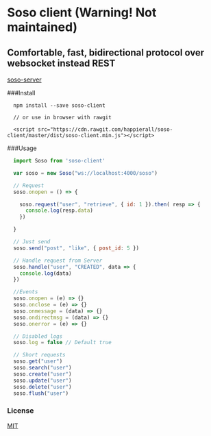 # Soso client (Warning! Not maintained)
## Comfortable, fast, bidirectional protocol over websocket instead REST

[soso-server](https://github.com/happierall/soso-server)

###Install
```
  npm install --save soso-client

  // or use in browser with rawgit

  <script src="https://cdn.rawgit.com/happierall/soso-client/master/dist/soso-client.min.js"></script>
```

###Usage
```Javascript
  import Soso from 'soso-client'

  var soso = new Soso("ws://localhost:4000/soso")

  // Request
  soso.onopen = () => {

    soso.request("user", "retrieve", { id: 1 }).then( resp => {
      console.log(resp.data)
    })

  }

  // Just send
  soso.send("post", "like", { post_id: 5 })

  // Handle request from Server
  soso.handle("user", "CREATED", data => {
    console.log(data)
  })
```

```Javascript
  //Events
  soso.onopen = (e) => {}
  soso.onclose = (e) => {}
  soso.onmessage = (data) => {}
  soso.ondirectmsg = (data) => {}
  soso.onerror = (e) => {}

```

```Javascript
  // Disabled logs
  soso.log = false // Default true
```

```Javascript
  // Short requests
  soso.get("user")
  soso.search("user")
  soso.create("user")
  soso.update("user")
  soso.delete("user")
  soso.flush("user")

```

### License
[MIT](http://opensource.org/licenses/MIT)
